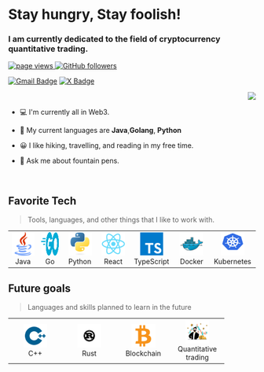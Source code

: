 
<h1 align="left" id="macropower-title"> Stay hungry, Stay foolish!</h1>
<h3 align="left">I am currently dedicated to the field of cryptocurrency quantitative trading.</h3>

<p align="left">
  <a href="https://github.com/AmosCrypto/AmosCrypto">
    <img src="https://komarev.com/ghpvc/?username=AmosCrypto" alt="page views" />
  </a>

  <a href="https://github.com/AmosCrypto?tab=followers">
    <img alt="GitHub followers" src="https://img.shields.io/github/followers/AmosCrypto?style=flat&logo=github">
  </a>
</p>

[![Gmail Badge](https://img.shields.io/badge/-Gmail-d14836?style=flat-square&logo=Gmail&logoColor=white&link=mail@liyiliuuu@gmail.com)](mailto:mail@liyiliuuu@gmail.com)
[![X Badge](https://img.shields.io/badge/-Twitter-blue?style=flat-square&logo=X&logoColor=white&link=https://x.com/BlockchainAmos)](https://x.com/BlockchainAmos)

<p>
  <img align="right" src="https://github-readme-stats.vercel.app/api?username=AmosCrypto&show_icons=true&theme=transparent"  />
</p>


<br>

- 💻 I'm currently all in Web3.

- 🔭 My current languages are **Java**,**Golang**, **Python**

- 😀 I like hiking, travelling, and reading in my free time.

- 💬 Ask me about fountain pens.

<br>



<h2 align="left" id="macropower-tech">Favorite Tech</h2>

> Tools, languages, and other things that I like to work with.

<table>
  <tr>
    <td align="center" width="96">
      <a href="#amos-tech">
        <img src="./img/java-4-logo.svg" width="48" height="48" alt="Java" />
      </a>
      <br>Java
    </td>
    <td align="center" width="96">
      <a href="#amos-tech">
        <img src="./img/go-flat.svg" width="48" height="48" alt="Golang" />
      </a>
      <br>Go
    </td>
    <td align="center" width="96">
      <a href="#amos-tech">
        <img src="./img/python-original.svg" width="48" height="48" alt="Python" />
      </a>
      <br>Python
    </td>
    <td align="center" width="96">
      <a href="#amos-goals">
        <img src="./img/react-original.svg" width="48" height="48" alt="React" />
      </a>
      <br>React
    </td>
    <td align="center" width="96">
      <a href="#amos-tech">
        <img src="./img/typescript-original.svg" width="48" height="48" alt="TypeScript" />
      </a>
      <br>TypeScript
    </td>
    <td align="center" width="96"> 
      <a href="#amos-tech" >
        <img src="./img/docker-original.svg" width="48" height="48" alt="Docker" />
      </a>
      <br>Docker
    </td>
    <td align="center" width="96">
      <a href="#amos-tech" >
        <img src="https://raw.githubusercontent.com/cncf/artwork/master/projects/kubernetes/icon/color/kubernetes-icon-color.svg" width="48" height="48" alt="Kubernetes" />
      </a>
      <br>Kubernetes
    </td>
    

  </tr>
</table>


<h2 align="left" id="macropower-tech">Future goals</h2>

> Languages and skills planned to learn in the future
<table>
  <tr>
    <td align="center" width="96">
      <a href="#amos-goals">
        <img src="./img/cpp-logo.svg" width="48" height="48" alt="C++" />
      </a>
      <br>C++
    </td>
    <td align="center" width="96">
      <a href="#amos-goals">
        <img src="./img/rust-logo.svg" width="48" height="48" alt="Rust" />
      </a>
      <br>Rust
    </td>
    <td align="center" width="96">
      <a href="#amos-goals">
        <img src="./img/Bitcoin_logo.webp" width="48" height="48" alt="Blockchain" />
      </a>
      <br>Blockchain
    </td>
    <td align="center" width="96">
      <a href="#amos-goals">
        <img src="./img/quanta-logo.webp" width="48" height="48" alt="Quanta" />
      </a>
      <br>Quantitative trading
    </td>
    
    

  </tr>
</table>

<!-- links -->

[84.51°]: https://github.com/8451 "84.51° Github Home"
[issues page]: https://github.com/MacroPower/MacroPower/issues "MacroPower/issues"
[linkedin]: https://www.linkedin.com/in/colvinjm "Jacob Colvin LinkedIn"
[homelab]: https://github.com/MacroPower/homelab "MacroPower/homelab"
[blog]: https://jacobcolvin.com/posts/ "My Blog"




